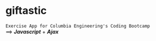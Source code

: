 # giftastic

`Exercise App for Columbia Engineering's Coding Bootcamp`  
==> _**Javascript**_ + _**Ajax**_